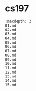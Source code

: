 # cs197

```{toctree}
:maxdepth: 3
01.md
02.md
03.md
04.md
05.md
06.md
07.md
08.md
09.md
10.md
11.md
12.md
13.md
14.md
15.md
```

